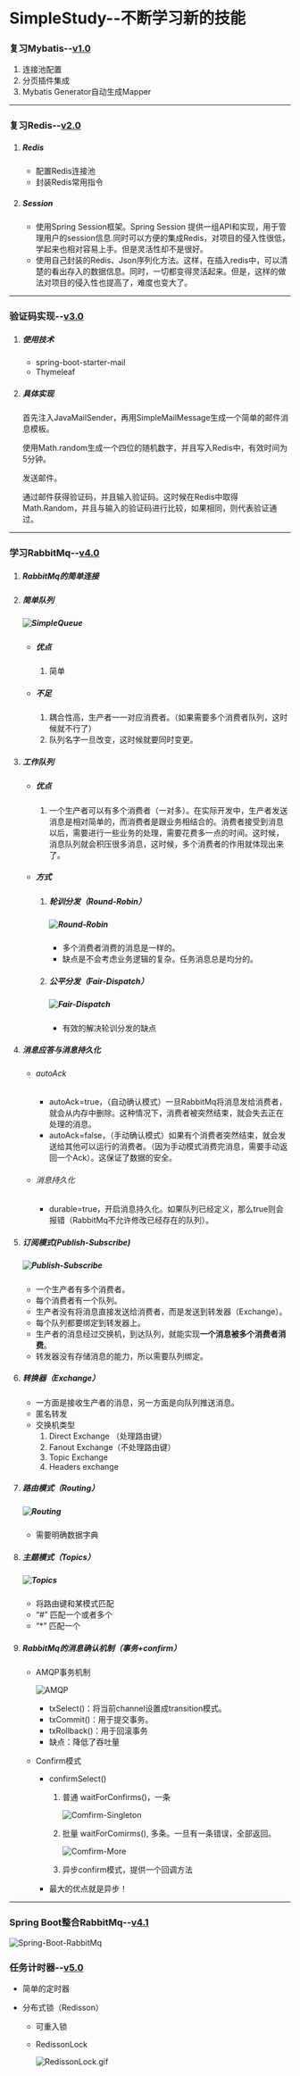 # SimpleStudy--不断学习新的技能

### 复习Mybatis--[v1.0](https://github.com/simplecxm/SimpleStudy/tree/v1.0)

1. 连接池配置
2. 分页插件集成
3. Mybatis Generator自动生成Mapper

------

### 复习Redis--[v2.0](https://github.com/simplecxm/SimpleStudy/tree/v2.0)
1. ##### Redis

   - 配置Redis连接池
   - 封装Redis常用指令

2. ##### Session

   - 使用Spring Session框架。Spring Session 提供一组API和实现，用于管理用户的session信息.同时可以方便的集成Redis，对项目的侵入性很低，学起来也相对容易上手。但是灵活性却不是很好。
   - 使用自己封装的Redis、Json序列化方法。这样，在插入redis中，可以清楚的看出存入的数据信息。同时，一切都变得灵活起来。但是，这样的做法对项目的侵入性也提高了，难度也变大了。

------

### 验证码实现--[v3.0](https://github.com/simplecxm/SimpleStudy/tree/v3.0)

1. ##### 使用技术

   - spring-boot-starter-mail
   - Thymeleaf

2. ##### 具体实现

   首先注入JavaMailSender，再用SimpleMailMessage生成一个简单的邮件消息模板。

   使用Math.random生成一个四位的随机数字，并且写入Redis中，有效时间为5分钟。

   发送邮件。

   通过邮件获得验证码，并且输入验证码。这时候在Redis中取得Math.Random，并且与输入的验证码进行比较，如果相同，则代表验证通过。

------

### 学习RabbitMq--[v4.0](https://github.com/simplecxm/SimpleStudy/tree/v4.0)

1. ##### RabbitMq的简单连接

2. ##### 简单队列

   ##### ![SimpleQueue](https://github.com/simplecxm/SimpleStudy/blob/v4.0/src/main/resources/img/SimpleQueue.gif)

   - ##### 优点

     1. 简单

   - ##### 不足

     1. 耦合性高，生产者一一对应消费者。（如果需要多个消费者队列，这时候就不行了）
     2. 队列名字一旦改变，这时候就要同时变更。

3. ##### 工作队列

   - ##### 优点

     1. 一个生产者可以有多个消费者（一对多）。在实际开发中，生产者发送消息是相对简单的，而消费者是跟业务相结合的。消费者接受到消息以后，需要进行一些业务的处理，需要花费多一点的时间。这时候，消息队列就会积压很多消息，这时候，多个消费者的作用就体现出来了。

   - ##### 方式

     1. ##### 轮训分发（Round-Robin）

        ##### ![Round-Robin](https://github.com/simplecxm/SimpleStudy/blob/v4.0/src/main/resources/img/Round-Robin.gif)

        - 多个消费者消费的消息是一样的。
        - 缺点是不会考虑业务逻辑的复杂。任务消息总是均分的。

     2. ##### 公平分发（Fair-Dispatch）

        ##### ![Fair-Dispatch](https://github.com/simplecxm/SimpleStudy/blob/v4.0/src/main/resources/img/Fair-Dispatch.gif)

        - 有效的解决轮训分发的缺点

4. ##### 消息应答与消息持久化

   - ###### autoAck

     - autoAck=true，（自动确认模式）一旦RabbitMq将消息发给消费者，就会从内存中删除。这种情况下，消费者被突然结束，就会失去正在处理的消息。
     - autoAck=false，（手动确认模式）如果有个消费者突然结束，就会发送给其他可以运行的消费者。（因为手动模式消费完消息，需要手动返回一个Ack）。这保证了数据的安全。

   - ###### 消息持久化

     - durable=true，开启消息持久化。如果队列已经定义，那么true则会报错（RabbitMq不允许修改已经存在的队列）。

5. ##### 订阅模式(Publish-Subscribe)

   ##### ![Publish-Subscribe](https://github.com/simplecxm/SimpleStudy/blob/v4.0/src/main/resources/img/Publish-Subscribe.gif)

   - 一个生产者有多个消费者。
   - 每个消费者有一个队列。
   - 生产者没有将消息直接发送给消费者，而是发送到转发器（Exchange）。
   - 每个队列都要绑定到转发器上。
   - 生产者的消息经过交换机，到达队列，就能实现**一个消息被多个消费者消费**。
   - 转发器没有存储消息的能力，所以需要队列绑定。

6. ##### 转换器（Exchange）

   - 一方面是接收生产者的消息，另一方面是向队列推送消息。
   - 匿名转发
   - 交换机类型
     1. Direct Exchange （处理路由键）
     2. Fanout Exchange（不处理路由键）
     3. Topic Exchange 
     4. Headers exchange

7. ##### 路由模式（Routing）

   ##### ![Routing](https://github.com/simplecxm/SimpleStudy/blob/v4.0/src/main/resources/img/Routing.gif)

   - 需要明确数据字典

8. ##### 主题模式（Topics）

   ##### ![Topics](https://github.com/simplecxm/SimpleStudy/blob/v4.0/src/main/resources/img/Topics.gif)

   - 将路由键和某模式匹配
   - “#” 匹配一个或者多个
   - “*” 匹配一个

9. ##### RabbitMq的消息确认机制（事务+confirm）

   - AMQP事务机制

     ![AMQP](https://github.com/simplecxm/SimpleStudy/blob/v4.0/src/main/resources/img/Tx.gif)

     - txSelect()：将当前channel设置成transition模式。
     - txCommit()：用于提交事务。
     - txRollback()：用于回滚事务
     - 缺点：降低了吞吐量

   - Confirm模式

     - confirmSelect()
       1. 普通 waitForConfirms()，一条

          ![Comfirm-Singleton](https://github.com/simplecxm/SimpleStudy/blob/v4.0/src/main/resources/img/Comfirm-Singleton.gif)

       2. 批量 waitForComirms(),   多条。一旦有一条错误，全部返回。

          ![Comfirm-More](https://github.com/simplecxm/SimpleStudy/blob/v4.0/src/main/resources/img/Comfirm-More.gif)

       3. 异步confirm模式，提供一个回调方法

     - 最大的优点就是异步！

------

### Spring Boot整合RabbitMq--[v4.1](https://github.com/simplecxm/SimpleStudy/tree/v4.1)

![Spring-Boot-RabbitMq](https://github.com/simplecxm/SimpleStudy/blob/v4.1/src/main/resources/img/Spring-Boot-RabbitMq.gif)

### 任务计时器--[v5.0](https://github.com/simplecxm/SimpleStudy/tree/v5.0)

- 简单的定时器

- 分布式锁（Redisson）

  - 可重入锁

  - RedissonLock

    ![RedissonLock.gif](https://github.com/simplecxm/SimpleStudy/blob/v5.0/src/main/resources/img/RedissonLock.gif)

